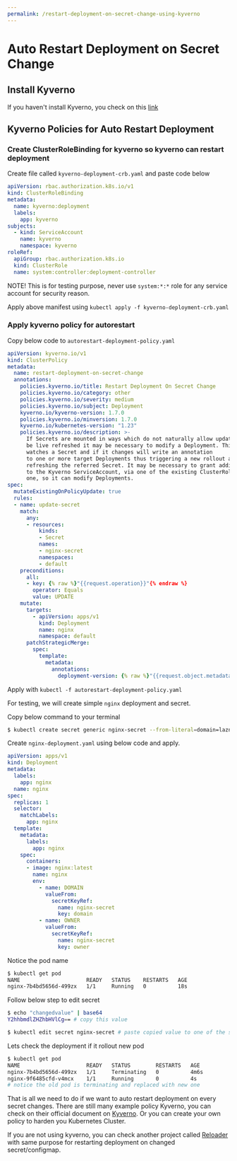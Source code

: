 ```yaml
---
permalink: /restart-deployment-on-secret-change-using-kyverno
---
```


# **Auto Restart Deployment on Secret Change**

## Install Kyverno
If you haven't install Kyverno, you check on this [link](/deploy-and-use-kyverno)

## Kyverno Policies for Auto Restart Deployment
### Create ClusterRoleBinding for kyverno so kyverno can restart deployment
Create file called `kyverno-deployment-crb.yaml` and paste code below
```yaml
apiVersion: rbac.authorization.k8s.io/v1
kind: ClusterRoleBinding
metadata:
  name: kyverno:deployment
  labels:
    app: kyverno
subjects:
  - kind: ServiceAccount
    name: kyverno
    namespace: kyverno
roleRef:
  apiGroup: rbac.authorization.k8s.io
  kind: ClusterRole
  name: system:controller:deployment-controller
```
NOTE! This is for testing purpose, never use `system:*:*` role for any service account for security reason.

Apply above manifest using `kubectl apply -f kyverno-deployment-crb.yaml`

### Apply kyverno policy for autorestart
Copy below code to `autorestart-deployment-policy.yaml`
```yaml
apiVersion: kyverno.io/v1
kind: ClusterPolicy
metadata:
  name: restart-deployment-on-secret-change
  annotations:
    policies.kyverno.io/title: Restart Deployment On Secret Change
    policies.kyverno.io/category: other
    policies.kyverno.io/severity: medium
    policies.kyverno.io/subject: Deployment
    kyverno.io/kyverno-version: 1.7.0
    policies.kyverno.io/minversion: 1.7.0
    kyverno.io/kubernetes-version: "1.23"
    policies.kyverno.io/description: >-
      If Secrets are mounted in ways which do not naturally allow updates to
      be live refreshed it may be necessary to modify a Deployment. This policy
      watches a Secret and if it changes will write an annotation
      to one or more target Deployments thus triggering a new rollout and thereby
      refreshing the referred Secret. It may be necessary to grant additional privileges
      to the Kyverno ServiceAccount, via one of the existing ClusterRoleBindings or a new
      one, so it can modify Deployments.
spec:
  mutateExistingOnPolicyUpdate: true
  rules:
  - name: update-secret
    match:
      any:
      - resources:
          kinds:
          - Secret
          names:
          - nginx-secret
          namespaces:
          - default
    preconditions:
      all:
      - key: {% raw %}"{{request.operation}}"{% endraw %}
        operator: Equals
        value: UPDATE
    mutate:
      targets:
        - apiVersion: apps/v1
          kind: Deployment
          name: nginx
          namespace: default
      patchStrategicMerge:
        spec:
          template:
            metadata:
              annotations:
                deployment-version: {% raw %}"{{request.object.metadata.resourceVersion}}"{% endraw %}

```
Apply with `kubectl -f autorestart-deployment-policy.yaml`

For testing, we will create simple `nginx` deployment and secret.

Copy below command to your terminal
```sh
$ kubectl create secret generic nginx-secret --from-literal=domain=laznp.id --from-literal=owner=myself
```
Create `nginx-deployment.yaml` using below code and apply.
```yaml
apiVersion: apps/v1
kind: Deployment
metadata:
  labels:
    app: nginx
  name: nginx
spec:
  replicas: 1
  selector:
    matchLabels:
      app: nginx
  template:
    metadata:
      labels:
        app: nginx
    spec:
      containers:
      - image: nginx:latest
        name: nginx
        env:
          - name: DOMAIN
            valueFrom:
              secretKeyRef:
                name: nginx-secret
                key: domain
          - name: OWNER
            valueFrom:
              secretKeyRef:
                name: nginx-secret
                key: owner
```
Notice the pod name
```sh
$ kubectl get pod
NAME                     READY   STATUS    RESTARTS   AGE
nginx-7b4bd5656d-499zx   1/1     Running   0          18s
```
Follow below step to edit secret
```sh
$ echo "changedvalue" | base64
Y2hhbmdlZHZhbHVlCg== # copy this value

$ kubectl edit secret nginx-secret # paste copied value to one of the secret key
```
Lets check the deployment if it rollout new pod
```sh
$ kubectl get pod
NAME                     READY   STATUS        RESTARTS   AGE
nginx-7b4bd5656d-499zx   1/1     Terminating   0          4m6s
nginx-9f6485cfd-v4mcx    1/1     Running       0          4s
# notice the old pod is terminating and replaced with new one
```

That is all we need to do if we want to auto restart deployment on every secret changes. 
There are still many example policy Kyverno, you can check on their official document on [Kyverno](https://kyverno.io/policies/). Or you can create your own policy to harden you Kubernetes Cluster.

If you are not using kyverno, you can check another project called [Reloader](https://github.com/stakater/Reloader) with same purpose for restarting deployment on changed secret/configmap.